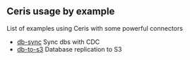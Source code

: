 ## Ceris usage by example

List of examples using Ceris with some powerful connectors

* [db-sync](db-sync/README.md) Sync dbs with CDC
* [db-to-s3](db-to-s3/README.md) Database replication to S3
